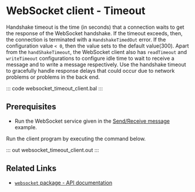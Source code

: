 # WebSocket client - Timeout

Handshake timeout is the time (in seconds) that a connection waits to get the response of the WebSocket handshake. If the timeout exceeds, then, the connection is terminated with a `HandshakeTimedOut` error. If the configuration value `< 0`, then the value sets to the default value(300). Apart from the `handShakeTimeout`, the WebSocket client also has `readTimeout` and `writeTimeout` configurations to configure idle time to wait to receive a message and to write a message respectively. Use the handshake timeout to gracefully handle response delays that could occur due to network problems or problems in the back end.

::: code websocket_timeout_client.bal :::

## Prerequisites
- Run the WebSocket service given in the [Send/Receive message](/learn/by-example/websocket-basic-sample/) example.

Run the client program by executing the command below.

::: out websocket_timeout_client.out :::

## Related Links
- [`websocket` package - API documentation](https://lib.ballerina.io/ballerina/websocket/latest)
